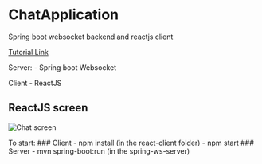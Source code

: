 # ChatApplication
Spring boot websocket backend and reactjs client

[Tutorial Link](https://youtu.be/o_IjEDAuo8Y)

Server:
    - Spring boot Websocket

Client
    - ReactJS

## ReactJS screen

![Chat screen](img/chat-screen.jpg "Chat screen")

To start:
    ### Client
        - npm install (in the react-client folder)
        - npm start
    ### Server
        - mvn spring-boot:run (in the spring-ws-server)